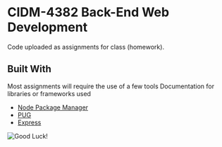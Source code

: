 # CIDM-4382 Back-End Web Development

Code uploaded as assignments for class (homework). 

## Built With

Most assignments will require the use of a few tools
Documentation for libraries or frameworks used

* [Node Package Manager](https://www.npmjs.com/package/express)
* [PUG](https://pugjs.org/api/getting-started.html)
* [Express](https://expressjs.com/)

![Good Luck!](https://66.media.tumblr.com/129887d16b45dd70d07d068171bd3d99/tumblr_osk2g0B3La1tiivhqo1_400.gif)
